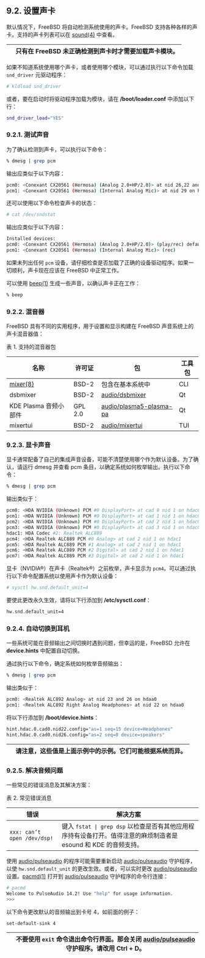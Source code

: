 ## 9.2. 设置声卡

默认情况下，FreeBSD 将自动检测系统使用的声卡。FreeBSD 支持各种各样的声卡。支持的声卡列表可以在 [sound(4)](https://man.freebsd.org/cgi/man.cgi?query=sound&sektion=4&format=html) 中查看。

|     | 只有在 FreeBSD 未正确检测到声卡时才需要加载声卡模块。 |
| --- | ----------------------------------------------------- |

如果不知道系统使用哪个声卡，或者使用哪个模块，可以通过执行以下命令加载 `snd_driver` 元驱动程序：

```sh
# kldload snd_driver
```

或者，要在启动时将驱动程序加载为模块，请在 **/boot/loader.conf** 中添加以下行：

```sh
snd_driver_load="YES"
```

### 9.2.1. 测试声音

为了确认检测到声卡，可以执行以下命令：

```sh
% dmesg | grep pcm
```

输出应类似于以下内容：

```sh
pcm0: <Conexant CX20561 (Hermosa) (Analog 2.0+HP/2.0)> at nid 26,22 and 24 on hdaa0
pcm1: <Conexant CX20561 (Hermosa) (Internal Analog Mic)> at nid 29 on hdaa0
```

还可以使用以下命令检查声卡的状态：

```sh
# cat /dev/sndstat
```

输出应类似于以下内容：

```sh
Installed devices:
pcm0: <Conexant CX20561 (Hermosa) (Analog 2.0+HP/2.0)> (play/rec) default
pcm1: <Conexant CX20561 (Hermosa) (Internal Analog Mic)> (rec)
```

如果未列出任何 `pcm` 设备，请仔细检查是否加载了正确的设备驱动程序。如果一切顺利，声卡现在应该在 FreeBSD 中正常工作。

可以使用 [beep(1)](https://man.freebsd.org/cgi/man.cgi?query=beep&sektion=1&format=html) 生成一些声音，以确认声卡正在工作：

```sh
% beep
```

### 9.2.2. 混音器

FreeBSD 具有不同的实用程序，用于设置和显示构建在 FreeBSD 声音系统上的声卡混音器值：

表 1. 支持的混音器包

| 名称                        | 许可证  | 包           | 工具包 |
| ---------------------------- | ------- | ---------------- | ------ |                                               
| [mixer(8)](https://man.freebsd.org/cgi/man.cgi?query=mixer&sektion=8&format=html)                                       | BSD-2   | 包含在基本系统中                                                                        | CLI    |
| dsbmixer                                                                                                                | BSD-2   | [audio/dsbmixer](https://cgit.freebsd.org/ports/tree/audio/dsbmixer/)                   | Qt     |
| KDE Plasma 音频小部件                                                                                                   | GPL 2.0 | [audio/plasma5-plasma-pa](https://cgit.freebsd.org/ports/tree/audio/plasma5-plasma-pa/) | Qt     |
| mixertui                                                                                                                | BSD-2   | [audio/mixertui](https://cgit.freebsd.org/ports/tree/audio/mixertui/)                   | TUI    |

### 9.2.3. 显卡声音

显卡通常配备了自己的集成声音设备，可能不清楚使用哪个作为默认设备。为了确认，请运行 dmesg 并查看 pcm 条目，以确定系统如何枚举输出。执行以下命令：

```sh
% dmesg | grep pcm
```

输出类似于：

```sh
pcm0: <HDA NVIDIA (Unknown) PCM #0 DisplayPort> at cad 0 nid 1 on hdac0
pcm1: <HDA NVIDIA (Unknown) PCM #0 DisplayPort> at cad 1 nid 1 on hdac0
pcm2: <HDA NVIDIA (Unknown) PCM #0 DisplayPort> at cad 2 nid 1 on hdac0
pcm3: <HDA NVIDIA (Unknown) PCM #0 DisplayPort> at cad 3 nid 1 on hdac0
hdac1: HDA Codec #2: Realtek ALC889
pcm4: <HDA Realtek ALC889 PCM #0 Analog> at cad 2 nid 1 on hdac1
pcm5: <HDA Realtek ALC889 PCM #1 Analog> at cad 2 nid 1 on hdac1
pcm6: <HDA Realtek ALC889 PCM #2 Digital> at cad 2 nid 1 on hdac1
pcm7: <HDA Realtek ALC889 PCM #3 Digital> at cad 2 nid 1 on hdac1
```

显卡（NVIDIA®）在声卡（Realtek®）之前枚举，声卡显示为 `pcm4`。可以通过执行以下命令配置系统以使用声卡作为默认设备：

```sh
# sysctl hw.snd.default_unit=4
```

要使此更改永久生效，请将以下行添加到 **/etc/sysctl.conf**：

```sh
hw.snd.default_unit=4
```

### 9.2.4. 自动切换到耳机

一些系统可能在音频输出之间切换时遇到问题，但幸运的是，FreeBSD 允许在 **device.hints** 中配置自动切换。

通过执行以下命令，确定系统如何枚举音频输出：

```sh
% dmesg | grep pcm
```

输出类似于：

```sh
pcm0: <Realtek ALC892 Analog> at nid 23 and 26 on hdaa0
pcm1: <Realtek ALC892 Right Analog Headphones> at nid 22 on hdaa0
```

将以下行添加到 **/boot/device.hints**：

```sh
hint.hdac.0.cad0.nid22.config="as=1 seq=15 device=Headphones"
hint.hdac.0.cad0.nid26.config="as=2 seq=0 device=speakers"
```

|     | 请注意，这些值是上面示例中的示例。它们可能根据系统而异。 |
| --- | -------------------------------------------------------- |

### 9.2.5. 解决音频问题

一些常见的错误消息及其解决方案：

表 2. 常见错误消息

| 错误             | 解决方案       |
| --------------------- | ----------------------- |                                                                  
| `xxx: can’t open /dev/dsp!`         | 键入 `fstat \| grep dsp` 以检查是否有其他应用程序持有设备打开。值得注意的麻烦制造者是 esound 和 KDE 的音频支持。 |

使用 [audio/pulseaudio](https://cgit.freebsd.org/ports/tree/audio/pulseaudio/) 的程序可能需要重新启动 [audio/pulseaudio](https://cgit.freebsd.org/ports/tree/audio/pulseaudio/) 守护程序，以使 `hw.snd.default_unit` 的更改生效。或者，可以实时更改 [audio/pulseaudio](https://cgit.freebsd.org/ports/tree/audio/pulseaudio/) 设置。[pacmd(1)](https://man.freebsd.org/cgi/man.cgi?query=pacmd&sektion=1&format=html) 打开到 [audio/pulseaudio](https://cgit.freebsd.org/ports/tree/audio/pulseaudio/) 守护程序的命令行连接：

```sh
# pacmd
Welcome to PulseAudio 14.2! Use "help" for usage information.
>>>
```

以下命令更改默认的音频输出到卡号 4，如前面的例子：

```sh
set-default-sink 4
```

|     | 不要使用 `exit` 命令退出命令行界面。那会关闭 [audio/pulseaudio](https://cgit.freebsd.org/ports/tree/audio/pulseaudio/) 守护程序。请改用 Ctrl **+** D。 |
| --- | ------------------------------------------------------------------------------------------------------------------------------------------------------ |
